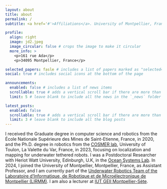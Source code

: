 ```yaml
---
layout: about
title: about
permalink: /
subtitle: <a href='#'>Affiliations</a>. University of Montpellier, France.

profile:
  align: right
  image: jd2.jpeg
  image_circular: false # crops the image to make it circular
  more_info: >
    <p>161 rue Ada</p>
    <p>34095 Montpellier, France</p>

selected_papers: fasle # includes a list of papers marked as "selected={true}"
social: true # includes social icons at the bottom of the page

announcements:
  enabled: false # includes a list of news items
  scrollable: true # adds a vertical scroll bar if there are more than 3 news items
  limit: 5 # leave blank to include all the news in the `_news` folder

latest_posts:
  enabled: false
  scrollable: true # adds a vertical scroll bar if there are more than 3 new posts items
  limit: 3 # leave blank to include all the blog posts
---
```


I received the Graduate degree in computer science and robotics from the École Nationale Supérieure des Mines de Saint-Etienne, France, in 2020, and the Ph.D. degree in robotics from the [COSMER lab](https://cosmer.univ-tln.fr/en/), University of Toulon, La Valette du Var, France, in 2023, focusing on localization and mapping for underwater tethered robots. I was a Postdoctoral Researcher with Heriot Watt University, Edinburgh, U.K, in the [Ocean Systems Lab](https://oceansystemslab.github.io/). In 2024, I joined the University of Montpellier, Montpellier, France, as Assistant Professor, and I am currently part of the [Underwater Robotics Team of the Laboratoire d’Informatique, de Robotique et de Microélectronique de Montpellier (LIRMM)](https://www.lirmm.fr/teams-en/rsm-en/). I am also a lecturer at [IUT GEII Montpellier-Sète](https://iutgeii.umontpellier.fr/).

<!-- Write your biography here. Tell the world about yourself. Link to your favorite [subreddit](http://reddit.com). You can put a picture in, too. The code is already in, just name your picture `prof_pic.jpg` and put it in the `img/` folder.

Put your address / P.O. box / other info right below your picture. You can also disable any of these elements by editing `profile` property of the YAML header of your `_pages/about.md`. Edit `_bibliography/papers.bib` and Jekyll will render your [publications page](/al-folio/publications/) automatically.

Link to your social media connections, too. This theme is set up to use [Font Awesome icons](https://fontawesome.com/) and [Academicons](https://jpswalsh.github.io/academicons/), like the ones below. Add your Facebook, Twitter, LinkedIn, Google Scholar, or just disable all of them. -->
